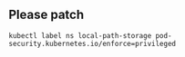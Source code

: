 ## Please patch

```kubectl label ns local-path-storage pod-security.kubernetes.io/enforce=privileged```
